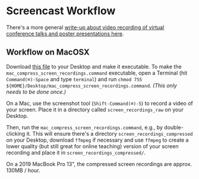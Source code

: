 # Screencast Workflow

There's a more general [write-up about video recording of virtual conference talks and poster presentations here](https://willirath.github.io/blog/posts/2020-03-07-how-to-create-and-publish-videos-of-conference-contributions).


## Workflow on MacOSX

Download [this file](https://raw.githubusercontent.com/willirath/screencast_workflow/master/scripts/mac_compress_screen_recordings.command) to your Desktop and make it executable.
To make the `mac_compress_screen_recordings.command` executable, open a Terminal (hit `Command(⌘)-Space` and type `terminal`) and run `chmod 755 ${HOME}/Desktop/mac_compress_screen_recordings.command`. _(This only needs to be done once.)_

On a Mac, use the screenshot tool (`Shift-Command(⌘)-5`) to record a video of your screen.
Place it in a directory called `screen_recordings_raw` on your Desktop.

Then, run the `mac_compress_screen_recordings.command`, e.g., by double-clicking it.
This will ensure there's a directory `screen_recordings_compressed` on your Desktop, download `ffmpeg` if necessary and use `ffmpeg` to create a lower quality (but still great for online teaching) version of your screen recording and place it in `screen_recordings_compressed/`.

On a 2019 MacBook Pro 13", the compressed screen recordings are approx. 130MB / hour.
